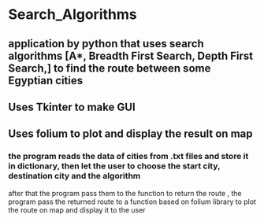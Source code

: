 # Search_Algorithms
## application by python that uses search algorithms [A*,  Breadth First Search, Depth First Search,] to find the route between some Egyptian cities
## Uses Tkinter to make GUI 
## Uses folium to plot and display the result on map
### the program reads the data of cities from .txt files and store it in dictionary, then let the user to choose the start city, destination city and the algorithm 
after that the program pass them to the function to return the route , the program pass the returned route to a function based on folium library to plot the route on map and display it to the user
